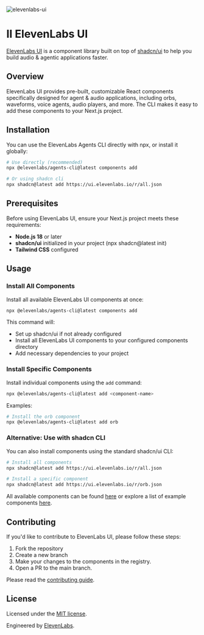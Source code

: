 ![elevenlabs-ui](https://github.com/user-attachments/assets/a5b73bfc-b0a3-4b4e-8915-f90a086c5723)

# II ElevenLabs UI

[ElevenLabs UI](https://ui.elevenlabs.io) is a component library built on top of [shadcn/ui](https://ui.shadcn.com/) to help you build audio & agentic applications faster.

## Overview

ElevenLabs UI provides pre-built, customizable React components specifically designed for agent & audio applications, including orbs, waveforms, voice agents, audio players, and more. 
The CLI makes it easy to add these components to your Next.js project.

## Installation
You can use the ElevenLabs Agents CLI directly with npx, or install it globally:
```bash
# Use directly (recommended)
npx @elevenlabs/agents-cli@latest components add

# Or using shadcn cli
npx shadcn@latest add https://ui.elevenlabs.io/r/all.json
```

## Prerequisites
Before using ElevenLabs UI, ensure your Next.js project meets these requirements:
- **Node.js 18** or later
- **shadcn/ui** initialized in your project (npx shadcn@latest init)
- **Tailwind CSS** configured

## Usage

### Install All Components
Install all available ElevenLabs UI components at once:
```bash
npx @elevenlabs/agents-cli@latest components add
```
This command will:
- Set up shadcn/ui if not already configured
- Install all ElevenLabs UI components to your configured components directory
- Add necessary dependencies to your project

### Install Specific Components
Install individual components using the `add` command:
```bash
npx @elevenlabs/agents-cli@latest add <component-name>
```
Examples:
```bash
# Install the orb component
npx @elevenlabs/agents-cli@latest add orb
```

### Alternative: Use with shadcn CLI
You can also install components using the standard shadcn/ui CLI:
```bash
# Install all components
npx shadcn@latest add https://ui.elevenlabs.io/r/all.json

# Install a specific component
npx shadcn@latest add https://ui.elevenlabs.io/r/orb.json
```

All available components can be found [here](https://ui.elevenlabs.io/docs/components) or explore a list of example components [here](https://ui.elevenlabs.io/blocks).

## Contributing

If you'd like to contribute to ElevenLabs UI, please follow these steps:

1. Fork the repository
2. Create a new branch
3. Make your changes to the components in the registry.
4. Open a PR to the main branch.

Please read the [contributing guide](/CONTRIBUTING.md).

## License

Licensed under the [MIT license](https://github.com/elevenlabs/ui/blob/main/LICENSE.md).

Engineered by [ElevenLabs](https://elevenlabs.io).
